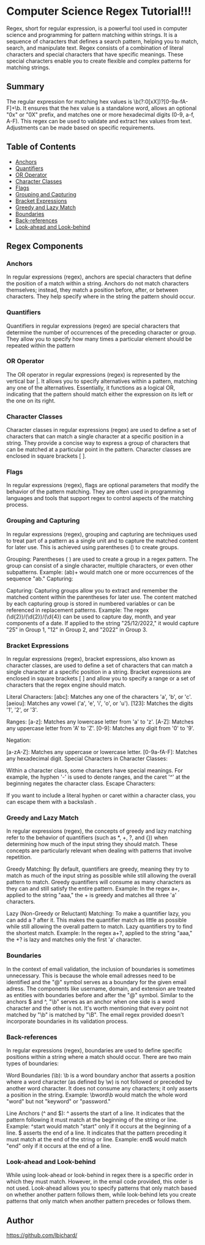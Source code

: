 
# Computer Science Regex Tutorial!!!

Regex, short for regular expression, is a powerful tool used in computer science and programming for pattern matching within strings. It is a sequence of characters that defines a search pattern, helping you to match, search, and manipulate text. Regex consists of a combination of literal characters and special characters that have specific meanings. These special characters enable you to create flexible and complex patterns for matching strings.

## Summary

The regular expression for matching hex values is \b(?:0[xX])?[0-9a-fA-F]+\b. It ensures that the hex value is a standalone word, allows an optional "0x" or "0X" prefix, and matches one or more hexadecimal digits (0-9, a-f, A-F). This regex can be used to validate and extract hex values from text. Adjustments can be made based on specific requirements.

## Table of Contents

- [Anchors](#anchors)
- [Quantifiers](#quantifiers)
- [OR Operator](#or-operator)
- [Character Classes](#character-classes)
- [Flags](#flags)
- [Grouping and Capturing](#grouping-and-capturing)
- [Bracket Expressions](#bracket-expressions)
- [Greedy and Lazy Match](#greedy-and-lazy-match)
- [Boundaries](#boundaries)
- [Back-references](#back-references)
- [Look-ahead and Look-behind](#look-ahead-and-look-behind)

## Regex Components

### Anchors

In regular expressions (regex), anchors are special characters that define the position of a match within a string. Anchors do not match characters themselves; instead, they match a position before, after, or between characters. They help specify where in the string the pattern should occur.

### Quantifiers

Quantifiers in regular expressions (regex) are special characters that determine the number of occurrences of the preceding character or group. They allow you to specify how many times a particular element should be repeated within the pattern

### OR Operator

The OR operator in regular expressions (regex) is represented by the vertical bar |. It allows you to specify alternatives within a pattern, matching any one of the alternatives. Essentially, it functions as a logical OR, indicating that the pattern should match either the expression on its left or the one on its right.

### Character Classes

Character classes in regular expressions (regex) are used to define a set of characters that can match a single character at a specific position in a string. They provide a concise way to express a group of characters that can be matched at a particular point in the pattern. Character classes are enclosed in square brackets [ ].

### Flags


In regular expressions (regex), flags are optional parameters that modify the behavior of the pattern matching. They are often used in programming languages and tools that support regex to control aspects of the matching process.

### Grouping and Capturing

In regular expressions (regex), grouping and capturing are techniques used to treat part of a pattern as a single unit and to capture the matched content for later use. This is achieved using parentheses () to create groups.

Grouping: Parentheses ( ) are used to create a group in a regex pattern. The group can consist of a single character, multiple characters, or even other subpatterns.
Example: (ab)+ would match one or more occurrences of the sequence "ab."
Capturing:

Capturing: Capturing groups allow you to extract and remember the matched content within the parentheses for later use. The content matched by each capturing group is stored in numbered variables or can be referenced in replacement patterns.
Example: The regex (\d{2})/(\d{2})/(\d{4}) can be used to capture day, month, and year components of a date. If applied to the string "25/12/2022," it would capture "25" in Group 1, "12" in Group 2, and "2022" in Group 3.

### Bracket Expressions

In regular expressions (regex), bracket expressions, also known as character classes, are used to define a set of characters that can match a single character at a specific position in a string. Bracket expressions are enclosed in square brackets [ ] and allow you to specify a range or a set of characters that the regex engine should match.

Literal Characters:
[abc]: Matches any one of the characters 'a', 'b', or 'c'.
[aeiou]: Matches any vowel ('a', 'e', 'i', 'o', or 'u').
[123]: Matches the digits '1', '2', or '3'.

Ranges:
[a-z]: Matches any lowercase letter from 'a' to 'z'.
[A-Z]: Matches any uppercase letter from 'A' to 'Z'.
[0-9]: Matches any digit from '0' to '9'.

Negation:
[^abc]: Matches any character except 'a', 'b', or 'c'.
[^0-9]: Matches any non-digit character.
Combining Characters:

[a-zA-Z]: Matches any uppercase or lowercase letter.
[0-9a-fA-F]: Matches any hexadecimal digit.
Special Characters in Character Classes:

Within a character class, some characters have special meanings. For example, the hyphen '-' is used to denote ranges, and the caret '^' at the beginning negates the character class.
Escape Characters:

If you want to include a literal hyphen or caret within a character class, you can escape them with a backslash \.


### Greedy and Lazy Match

In regular expressions (regex), the concepts of greedy and lazy matching refer to the behavior of quantifiers (such as *, +, ?, and {}) when determining how much of the input string they should match. These concepts are particularly relevant when dealing with patterns that involve repetition.

Greedy Matching:
By default, quantifiers are greedy, meaning they try to match as much of the input string as possible while still allowing the overall pattern to match. Greedy quantifiers will consume as many characters as they can and still satisfy the entire pattern.
Example: In the regex a+, applied to the string "aaa," the + is greedy and matches all three 'a' characters.

Lazy (Non-Greedy or Reluctant) Matching:
To make a quantifier lazy, you can add a ? after it. This makes the quantifier match as little as possible while still allowing the overall pattern to match. Lazy quantifiers try to find the shortest match.
Example: In the regex a+?, applied to the string "aaa," the +? is lazy and matches only the first 'a' character.

### Boundaries

In the context of email validation, the inclusion of boundaries is sometimes unnecessary. This is because the whole email adresses need to be identified and the "@" symbol serves as a boundary for the given email adress. The components like username, domain, and extension are treated as entities with boundaries before and after the "@" symbol. Similar to the anchors $ and ^, "\b" serves as an anchor when one side is a word character and the other is not. It's worth mentioning that every point not matched by "\b" is matched by "\B". The email regex provided doesn't incorporate boundaries in its validation process.

### Back-references

In regular expressions (regex), boundaries are used to define specific positions within a string where a match should occur. There are two main types of boundaries:

Word Boundaries (\b):
\b is a word boundary anchor that asserts a position where a word character (as defined by \w) is not followed or preceded by another word character. It does not consume any characters; it only asserts a position in the string.
Example: \bword\b would match the whole word "word" but not "keyword" or "password."

Line Anchors (^ and $):
^ asserts the start of a line. It indicates that the pattern following it must match at the beginning of the string or line.
Example: ^start would match "start" only if it occurs at the beginning of a line.
$ asserts the end of a line. It indicates that the pattern preceding it must match at the end of the string or line.
Example: end$ would match "end" only if it occurs at the end of a line.

### Look-ahead and Look-behind

While using look-ahead or look-behind in regex there is a specific order in which they must match. However, in the email code provided, this order is not used. Look-ahead allows you to specify patterns that only match based on whether another pattern follows them, while look-behind lets you create patterns that only match when another pattern precedes or follows them. 

## Author
https://github.com/lbichard/